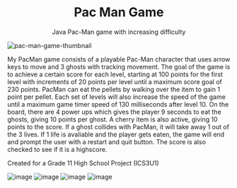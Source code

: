 <h1 align="center">Pac Man Game</h1>
<p align="center">Java Pac-Man game with increasing difficulty</p>

![pac-man-game-thumbnail](https://github.com/user-attachments/assets/8b715e39-5baa-4018-9a78-78db0f3a707b)

My PacMan game consists of a playable Pac-Man character that uses arrow keys to move and 3 ghosts with 
tracking movement. The goal of the game is to achieve a certain score for each level, starting at 100 
points for the first level with increments of 20 points per level until a maximum score goal of 230 points. 
PacMan can eat the pellets by walking over the item to gain 1 point per pellet. Each set of levels will also 
increase the speed of the game until a maximum game timer speed of 130 milliseconds after level 10. 
On the board, there are 4 power ups which gives the player 9 seconds to eat the ghosts, giving 10 points per ghost. 
A cherry item is also active, giving 10 points to the score. If a ghost collides with PacMan, it will take away 
1 out of the 3 lives. If 1 life is avaliable and the player gets eaten, the game will end and prompt the user 
with a restart and quit button. The score is also checked to see if it is a highscore.
  
Created for a Grade 11 High School Project (ICS3U1)

![image](https://user-images.githubusercontent.com/76707560/114974406-51178400-9e50-11eb-8995-687aa8ba9cb2.png)
![image](https://user-images.githubusercontent.com/76707560/114974499-7f955f00-9e50-11eb-9b7d-579e7c456f63.png)
![image](https://user-images.githubusercontent.com/76707560/114974727-efa3e500-9e50-11eb-99cb-69b8c6e2c4b9.png)
![image](https://user-images.githubusercontent.com/76707560/114974744-f7fc2000-9e50-11eb-8dad-93259b3978c9.png)

